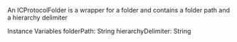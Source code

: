 An ICProtocolFolder is a wrapper for a folder and contains a folder path and a hierarchy delimiter

Instance Variables
	folderPath:					String
	hierarchyDelimiter:		String
